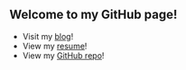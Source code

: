 ## Welcome to my GitHub page!

- Visit my [blog](https://fding253.wordpress.com/)!
- View my [resume](https://fding253.github.io/resume)!
- View my [GitHub repo](https://github.com/fding253)!
